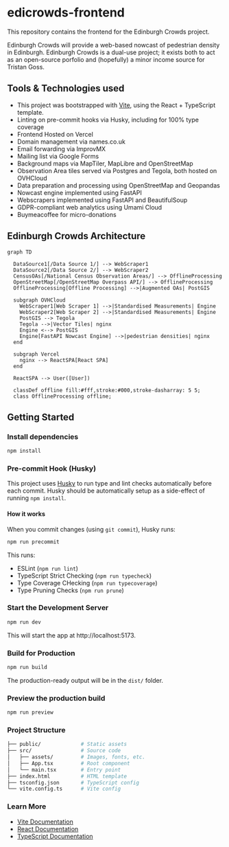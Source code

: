 # edicrowds-frontend
This repository contains the frontend for the Edinburgh Crowds project.

Edinburgh Crowds will provide a web-based nowcast of pedestrian density in Edinburgh.
Edinburgh Crowds is a dual-use project; it exists both to act as an open-source porfolio and (hopefully) a minor income source for Tristan Goss.

## Tools & Technologies used

- This project was bootstrapped with [Vite](https://vitejs.dev/), using the React + TypeScript template.
- Linting on pre-commit hooks via Husky, including for 100% type coverage
- Frontend Hosted on Vercel
- Domain management via names.co.uk
- Email forwarding via ImprovMX
- Mailing list via Google Forms
- Background maps via MapTiler, MapLibre and OpenStreetMap
- Observation Area tiles served via Postgres and Tegola, both hosted on OVHCloud
- Data preparation and processing using OpenStreetMap and Geopandas
- Nowcast engine implemented using FastAPI 
- Webscrapers implemented using FastAPI and BeautifulSoup 
- GDPR-compliant web analytics using Umami Cloud
- Buymeacoffee for micro-donations

## Edinburgh Crowds Architecture
```mermaid
graph TD

  DataSource1[/Data Source 1/] --> WebScraper1
  DataSource2[/Data Source 2/] --> WebScraper2
  CensusOAs[/National Census Observation Areas/] --> OfflineProcessing
  OpenStreetMap[/OpenStreetMap Overpass API/] --> OfflineProcessing
  OfflineProcessing[Offline Processing] -->|Augmented OAs| PostGIS

  subgraph OVHCloud
    WebScraper1[Web Scraper 1] -->|Standardised Measurements| Engine
    WebScraper2[Web Scraper 2] -->|Standardised Measurements| Engine
    PostGIS --> Tegola
    Tegola -->|Vector Tiles| nginx
    Engine <--> PostGIS
    Engine[FastAPI Nowcast Engine] -->|pedestrian densities| nginx
  end

  subgraph Vercel
    nginx --> ReactSPA[React SPA]
  end

  ReactSPA --> User([User])

  classDef offline fill:#fff,stroke:#000,stroke-dasharray: 5 5;
  class OfflineProcessing offline;
```

## Getting Started

### Install dependencies
```bash
npm install
```

### Pre-commit Hook (Husky)
This project uses [Husky](https://typicode.github.io/husky) to run type and lint checks automatically before each commit. Husky should be automatically setup as a side-effect of running `npm install`.

#### How it works
When you commit changes (using `git commit`), Husky runs:

```bash
npm run precommit
```
This runs:
- ESLint (`npm run lint`)
- TypeScript Strict Checking (`npm run typecheck`)
- Type Coverage CHecking (`npm run typecoverage`)
- Type Pruning Checks (`npm run prune`)

### Start the Development Server
```bash
npm run dev
```
This will start the app at http://localhost:5173.

### Build for Production
```bash
npm run build
```
The production-ready output will be in the `dist/` folder.

### Preview the production build
```bash
npm run preview
```

### Project Structure
```bash
├── public/             # Static assets
├── src/                # Source code
│   ├── assets/         # Images, fonts, etc.
│   ├── App.tsx         # Root component
│   └── main.tsx        # Entry point
├── index.html          # HTML template
├── tsconfig.json       # TypeScript config
└── vite.config.ts      # Vite config
```

### Learn More
- [Vite Documentation](https://vitejs.dev/)
- [React Documentation](https://react.dev/)
- [TypeScript Documentation](https://www.typescriptlang.org/)
